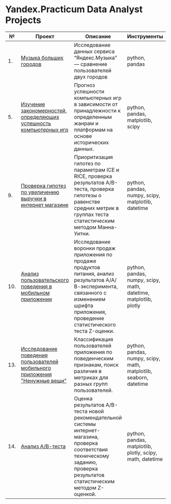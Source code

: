# Yandex.Practicum Data Analyst Projects

| №   | Проект | Описание | Инструменты |
|-----| ------ | -------- | ----------- |
| 1.  | [Музыка больших городов](01_yandex_music) | Исследование данных сервиса “Яндекс.Музыка” — сравнение пользователей двух городов | python, pandas 
| 5.  | [Изучение закономерностей, определяющих успешность компьютерных игр](05_video_games) | Прогноз успешности компьютерных игр в зависимости от принадлежности к определенным жанрам и платформам на основе исторических данных. | python, pandas, matplotlib, scipy |
| 9.  | [Проверка гипотез по увеличению выручки в интернет магазине](09_ice_rice_ab_test) | Приоритизация гипотез по параметрам ICE и RICE, проверка результатов А/В-теста, проверка гипотезы о равенстве средних метрик в группах теста статистическим методом Манна-Уитни. | python, pandas, numpy, scipy, matplotlib, datetime |
| 10. | [Анализ пользовательского поведения в мобильном приложении](10_mobile_app_ab_test) | Исследование воронки продаж приложения по продаже продуктов питания, анализ результатов А/А/В-эксперимента, связанного с изменением шрифта приложения, проведение статистического теста Z-оценки. | python, pandas, numpy, scipy, math, datetime, matplotlib, plotly |
| 13. | [Исследование поведения пользователей мобильного приложения "Ненужные вещи"](13_app_flea_market) | Классификация пользователей приложения по поведенческим признакам, поиск различия в метриках для разных групп пользователей. | python, pandas, numpy, scipy, math, matplotlib, seaborn, datetime |
| 14. | [Анализ А/В-теста](14_recommender_system_ab_test) | Оценка результатов А/В-теста новой рекомендательной системы интернет-магазина, проверка соответствия техническому заданию, проверка результатов статистическим методом Z-оценкой. | python, pandas, matplotlib, plotly, scipy, math, datetime |